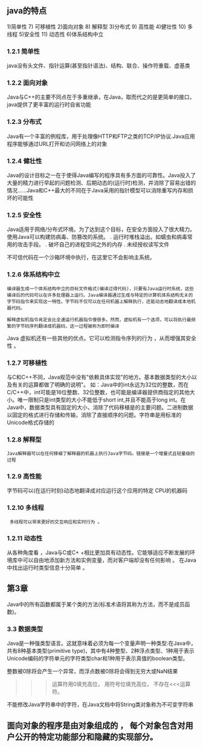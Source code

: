 ## java的特点

1)简单性     7)  可移植性
2)面向对象   8)  解释型
3)分布式     9)  高性能 
4)健壮性    10)  多线程
5)安全性     11) 动态性
6)体系结构中立

### 1.2.1 简单性
 java没有头文件、指针运算(甚至指针语法)、结构、联合、操作符重载、虚基类


### 1.2.2 面向对象
Java与C++的主要不同点在于多重继承，在Java，取而代之的是更简单的接口，java提供了更丰富的运行时自省功能

### 1.2.3 分布式
Java有一个丰富的例程库，用于处理像HTTP和FTP之类的TCP/IP协议.Java应用程序能够通过URL打开和访问网络上的对象

### 1.2.4 健壮性
Java的设计目标之一在于使得Java编写的程序具有多方面的可靠性。Java投入了大量的精力进行早起的问题检测、后期动态的(运行时)检测，并消除了容易出错的情况......Java和C++最大的不同在于Java采用的指针模型可以消除重写内存和损坏的可能性

### 1.2.5 安全性

Java适用于网络/分布式环境。为了达到这个目标，在安全方面投入了很大精力。使用Java可以构建防病毒、防篡改的系统。
    .  运行时堆栈溢出。如蠕虫和病毒常用的攻击手段。
    .  破坏自己的进程空间之外的内存
    .  未经授权读写文件

 不可信代码在一个沙箱环境中执行，在这里它不会影响主系统。

 ### 1.2.6 体系结构中立

    编译器生成一个体系结构中立的目标文件格式(编译过得代码)，只要有Java运行时系统，这些编译后的代码可以在许多处理器上运行。Java编译器通过生成与特定的计算机体系结构无关的字节码指令来实现这一特性。字节码不仅可以在任何机器上解释执行，还能动态地翻译成本地机器代码。
    
    解释虚拟机指令肯定会比全速运行机器指令慢很多。然而，虚拟机有一个选项，可以将执行最频繁的字节码序列翻译成机器码，这一过程被称为即时编译
  Java 虚拟机还有一些其他的优点。它可以检测指令序列的行为 ，从而增强其安全性 。
    
 ### 1.2.7 可移植性

   与C和C++不同，Java规范中没有"依赖具体实现"的地方。基本数据类型的大小以及有关的运算都做了明确的说明"。
   如：Java中的int永远为32位的整数，而在C/C++中，int可能是16位整数、32位整数，也可能是编译器提供商指定的其他大小。唯一限制只是int类型的大小不能低于short int,并且不能高于long int。在Java中，数据类型具有固定的大小，消除了代码移植是的主要问题。二进制数据以固定的格式进行存储和传输，消除了直接顺序的问题。字符串是用标准的Unicode格式存储的

 ### 1.2.8 解释型
    Java解释器可以在任何移植了解释器的机器上执行Java字节码。链接是一个增量式且轻量级的过程

 ### 1.2.9 高性能

 字节码可以(在运行时刻)动态地翻译成对应运行这个应用的特定 CPU的机器码

 ### 1.2.10 多线程
     多线程可以带来更好的交互响应和实时行为 。

### 1.2.11 动态性
从各种角度看 ，Java与C或C+ +相比更加具有动态性。它能够适应不断发展的环境库中可以自由地添加新方法和实例变量，而对客户端却没有任何影响 。 在Java中找出运行时类型信息十分简单 。



## 第3章

Java中的所有函数都属于某个类的方法(标准术语将其称为方法，而不是成员函数)。

### 3.3 数据类型
Java是一种强类型语言。这就意味着必须为每一个变量声明一种类型:在Java中，共有8种基本类型(primitive type)，其中有4种整型、2种浮点类型、1种用于表示Unicode编码的字符单元的字符类型char和1种用于表示真值的boolean类型。

整数被0除将会产生一个异常，而浮点数被0除将会得到无穷大或NaN结果


>>>运算符用0填充高位， 
>>用符号位填充高位，
不存在<<<运算符。

不能修改Java字符串中的字符，在Java文档中将String类对象称为不可变字符串 

## 面向对象的程序是由对象组成的 ， 每个对象包含对用户公开的特定功能部分和隐藏的实现部分。
